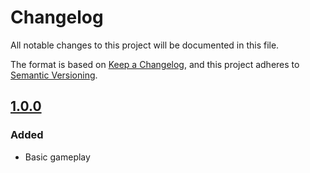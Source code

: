 # Changelog

All notable changes to this project will be documented in this file.

The format is based on [Keep a Changelog](https://keepachangelog.com/en/1.1.0/),
and this project adheres to [Semantic Versioning](https://semver.org/spec/v2.0.0.html).

## [1.0.0]

### Added

- Basic gameplay

[1.0.0]: https://github.com/nikolassv/rs-fuenfzehn/releases/tag/v1.0.0
